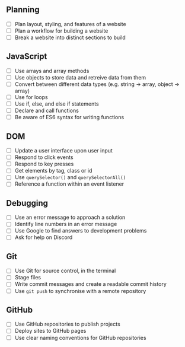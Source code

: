 ## Planning

- [ ] Plan layout, styling, and features of a website
- [ ] Plan a workflow for building a website
- [ ] Break a website into distinct sections to build

## JavaScript

- [ ] Use arrays and array methods
- [ ] Use objects to store data and retreive data from them
- [ ] Convert between different data types (e.g. string -> array, object -> array)
- [ ] Use for loops
- [ ] Use if, else, and else if statements
- [ ] Declare and call functions
- [ ] Be aware of ES6 syntax for writing functions

## DOM

- [ ] Update a user interface upon user input
- [ ] Respond to click events
- [ ] Respond to key presses
- [ ] Get elements by tag, class or id
- [ ] Use `querySelector()` and `querySelectorAll()`
- [ ] Reference a function within an event listener

## Debugging

- [ ] Use an error message to approach a solution
- [ ] Identify line numbers in an error message
- [ ] Use Google to find answers to development problems
- [ ] Ask for help on Discord

## Git

- [ ] Use Git for source control, in the terminal
- [ ] Stage files
- [ ] Write commit messages and create a readable commit history
- [ ] Use `git push` to synchronise with a remote repository

## GitHub

- [ ] Use GitHub repositories to publish projects
- [ ] Deploy sites to GitHub pages
- [ ] Use clear naming conventions for GitHub repositories
